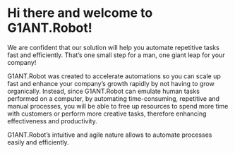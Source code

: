 # Hi there and welcome to G1ANT.Robot!

We are confident that our solution will help you automate repetitive tasks fast and efficiently. That’s one small step for a man, one giant leap for your company!

G1ANT.Robot was created to accelerate automations so you can scale up fast and enhance your company’s growth rapidly by not having to grow organically. Instead, since G1ANT.Robot can emulate human tasks performed on a computer, by automating time-consuming, repetitive and manual processes, you will be able to free up resources to spend more time with customers or perform more creative tasks, therefore enhancing effectiveness and productivity.

G1ANT.Robot’s intuitive and agile nature allows to automate processes easily and efficiently.
